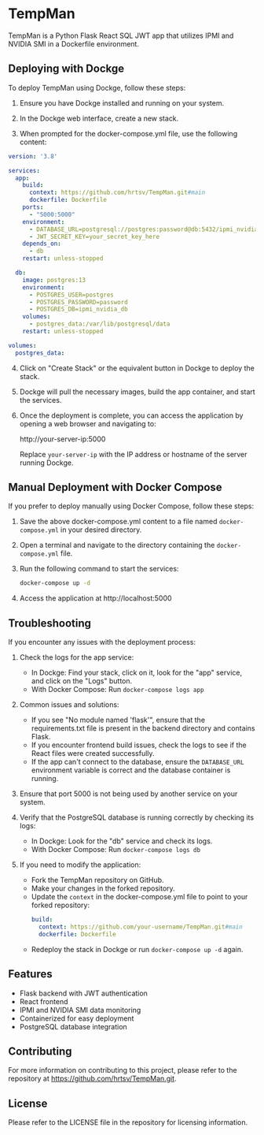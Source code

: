 # TempMan

TempMan is a Python Flask React SQL JWT app that utilizes IPMI and NVIDIA SMI in a Dockerfile environment.

## Deploying with Dockge

To deploy TempMan using Dockge, follow these steps:

1. Ensure you have Dockge installed and running on your system.

2. In the Dockge web interface, create a new stack.

3. When prompted for the docker-compose.yml file, use the following content:

```yaml
version: '3.8'

services:
  app:
    build:
      context: https://github.com/hrtsv/TempMan.git#main
      dockerfile: Dockerfile
    ports:
      - "5000:5000"
    environment:
      - DATABASE_URL=postgresql://postgres:password@db:5432/ipmi_nvidia_db
      - JWT_SECRET_KEY=your_secret_key_here
    depends_on:
      - db
    restart: unless-stopped

  db:
    image: postgres:13
    environment:
      - POSTGRES_USER=postgres
      - POSTGRES_PASSWORD=password
      - POSTGRES_DB=ipmi_nvidia_db
    volumes:
      - postgres_data:/var/lib/postgresql/data
    restart: unless-stopped

volumes:
  postgres_data:
```

4. Click on "Create Stack" or the equivalent button in Dockge to deploy the stack.

5. Dockge will pull the necessary images, build the app container, and start the services.

6. Once the deployment is complete, you can access the application by opening a web browser and navigating to:

   http://your-server-ip:5000

   Replace `your-server-ip` with the IP address or hostname of the server running Dockge.

## Manual Deployment with Docker Compose

If you prefer to deploy manually using Docker Compose, follow these steps:

1. Save the above docker-compose.yml content to a file named `docker-compose.yml` in your desired directory.

2. Open a terminal and navigate to the directory containing the `docker-compose.yml` file.

3. Run the following command to start the services:

   ```bash
   docker-compose up -d
   ```

4. Access the application at http://localhost:5000

## Troubleshooting

If you encounter any issues with the deployment process:

1. Check the logs for the app service:
   - In Dockge: Find your stack, click on it, look for the "app" service, and click on the "Logs" button.
   - With Docker Compose: Run `docker-compose logs app`

2. Common issues and solutions:
   - If you see "No module named 'flask'", ensure that the requirements.txt file is present in the backend directory and contains Flask.
   - If you encounter frontend build issues, check the logs to see if the React files were created successfully.
   - If the app can't connect to the database, ensure the `DATABASE_URL` environment variable is correct and the database container is running.

3. Ensure that port 5000 is not being used by another service on your system.

4. Verify that the PostgreSQL database is running correctly by checking its logs:
   - In Dockge: Look for the "db" service and check its logs.
   - With Docker Compose: Run `docker-compose logs db`

5. If you need to modify the application:
   - Fork the TempMan repository on GitHub.
   - Make your changes in the forked repository.
   - Update the `context` in the docker-compose.yml file to point to your forked repository:
     ```yaml
     build:
       context: https://github.com/your-username/TempMan.git#main
       dockerfile: Dockerfile
     ```
   - Redeploy the stack in Dockge or run `docker-compose up -d` again.

## Features

- Flask backend with JWT authentication
- React frontend
- IPMI and NVIDIA SMI data monitoring
- Containerized for easy deployment
- PostgreSQL database integration

## Contributing

For more information on contributing to this project, please refer to the repository at https://github.com/hrtsv/TempMan.git.

## License

Please refer to the LICENSE file in the repository for licensing information.
